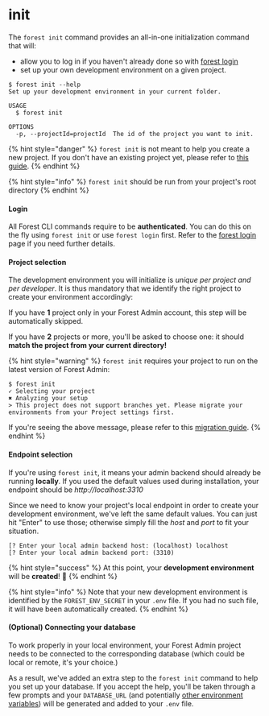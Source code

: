 # init

The `forest init` command provides an all-in-one initialization command that will:

* allow you to log in if you haven't already done so with [forest login](login.md)
* set up your own development environment on a given project.

```
$ forest init --help
Set up your development environment in your current folder.

USAGE
  $ forest init

OPTIONS
  -p, --projectId=projectId  The id of the project you want to init.
```

{% hint style="danger" %}
`forest init` is not meant to help you create a new project. If you don't have an existing project yet, please refer to [this guide](../../../../getting-started/setup-guide.md).
{% endhint %}

{% hint style="info" %}
`forest init` should be run from your project's root directory
{% endhint %}

#### Login

All Forest CLI commands require to be **authenticated**. You can do this on the fly using `forest init` or use `forest login` first. Refer to the [forest login](login.md) page if you need further details.

#### Project selection

The development environment you will initialize is _unique per project and per developer_. It is thus mandatory that we identify the right project to create your environment accordingly:

If you have **1** project only in your Forest Admin account, this step will be automatically skipped.

If you have **2** projects or more, you'll be asked to choose one: it should **match the project from your current directory!**

{% hint style="warning" %}
`forest init` requires your project to run on the latest version of Forest Admin:

```
$ forest init
✓ Selecting your project
✖ Analyzing your setup
> This project does not support branches yet. Please migrate your environments from your Project settings first.
```

If you're seeing the above message, please refer to this [migration guide](../../../../how-tos/maintain/migrate-to-the-new-development-workflow.md).
{% endhint %}

#### Endpoint selection

<!-- markdown-link-check-disable -->

If you're using `forest init`, it means your admin backend should already be running **locally**. If you used the default values used during installation, your endpoint should be _http://localhost:3310_&#x20;

<!-- markdown-link-check-enable -->

Since we need to know your project's local endpoint in order to create your development environment, we've left the same default values. You can just hit "Enter" to use those; otherwise simply fill the _host_ and _port_ to fit your situation.

```
[? Enter your local admin backend host: (localhost) localhost
[? Enter your local admin backend port: (3310)
```

{% hint style="success" %}
At this point, your **development environment** will be **created**! 🎉
{% endhint %}

{% hint style="info" %}
Note that your new development environment is identified by the `FOREST_ENV_SECRET` in your `.env` file. If you had no such file, it will have been automatically created.
{% endhint %}

#### (Optional) Connecting your database

To work properly in your local environment, your Forest Admin project needs to be connected to the corresponding database (which could be local or remote, it's your choice.)

As a result, we've added an extra step to the `forest init` command to help you set up your database. If you accept the help, you'll be taken through a few prompts and your `DATABASE_URL` (and potentially [other environment variables](../../../../getting-started/setup-guide.md#available-installation-options-for-the-above-step)) will be generated and added to your `.env` file.
